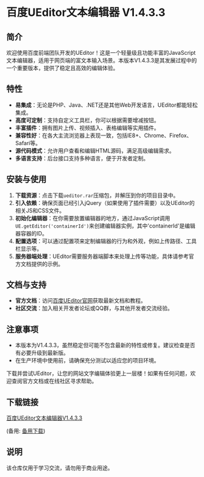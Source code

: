 # 百度UEditor文本编辑器 V1.4.3.3

## 简介
欢迎使用百度前端团队开发的UEditor！这是一个轻量级且功能丰富的JavaScript文本编辑器，适用于网页端的富文本输入场景。本版本V1.4.3.3是其发展过程中的一个重要版本，提供了稳定且高效的编辑体验。

## 特性
- **易集成**：无论是PHP、Java、.NET还是其他Web开发语言，UEditor都能轻松集成。
- **高度可定制**：支持自定义工具栏，你可以根据需要增减按钮。
- **丰富插件**：拥有图片上传、视频插入、表格编辑等实用插件。
- **兼容性好**：在各大主流浏览器上表现一致，包括IE8+、Chrome、Firefox、Safari等。
- **源代码模式**：允许用户查看和编辑HTML源码，满足高级编辑需求。
- **多语言支持**：后台接口支持多种语言，便于开发者定制。

## 安装与使用
1. **下载资源**：点击下载`ueditor.rar`压缩包，并解压到你的项目目录中。
2. **引入依赖**：确保页面已经引入jQuery（如果使用了插件需要）以及UEditor的相关JS和CSS文件。
3. **初始化编辑器**：在你需要放置编辑器的地方，通过JavaScript调用`UE.getEditor('containerId')`来创建编辑器实例，其中'containerId'是编辑器容器的ID。
4. **配置选项**：可以通过配置项来定制编辑器的行为和外观，例如上传路径、工具栏显示等。
5. **服务器端处理**：UEditor需要服务器端脚本来处理上传等功能，具体请参考官方文档提供的示例。

## 文档与支持
- **官方文档**：访问[百度UEditor官网](http://ueditor.baidu.com/)获取最新文档和教程。
- **社区交流**：加入相关开发者论坛或QQ群，与其他开发者交流经验。

## 注意事项
- 本版本为V1.4.3.3，虽然稳定但可能不包含最新的特性或修复。建议检查是否有必要升级到最新版。
- 在生产环境中使用前，请确保充分测试以适应您的项目环境。

下载并尝试UEditor，让您的网站文字编辑体验更上一层楼！如果有任何问题，欢迎查阅官方文档或在线社区寻求帮助。

## 下载链接
[百度UEditor文本编辑器V1.4.3.3](https://pan.quark.cn/s/17f4380676b7) 

(备用: [备用下载](https://pan.baidu.com/s/1DPwpPiJMrVoNJYUqpAvfNQ?pwd=1234))

## 说明

该仓库仅用于学习交流，请勿用于商业用途。
